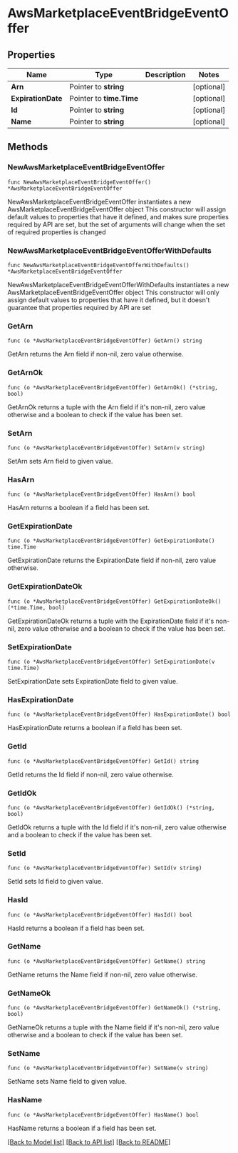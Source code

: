 # AwsMarketplaceEventBridgeEventOffer

## Properties

Name | Type | Description | Notes
------------ | ------------- | ------------- | -------------
**Arn** | Pointer to **string** |  | [optional] 
**ExpirationDate** | Pointer to **time.Time** |  | [optional] 
**Id** | Pointer to **string** |  | [optional] 
**Name** | Pointer to **string** |  | [optional] 

## Methods

### NewAwsMarketplaceEventBridgeEventOffer

`func NewAwsMarketplaceEventBridgeEventOffer() *AwsMarketplaceEventBridgeEventOffer`

NewAwsMarketplaceEventBridgeEventOffer instantiates a new AwsMarketplaceEventBridgeEventOffer object
This constructor will assign default values to properties that have it defined,
and makes sure properties required by API are set, but the set of arguments
will change when the set of required properties is changed

### NewAwsMarketplaceEventBridgeEventOfferWithDefaults

`func NewAwsMarketplaceEventBridgeEventOfferWithDefaults() *AwsMarketplaceEventBridgeEventOffer`

NewAwsMarketplaceEventBridgeEventOfferWithDefaults instantiates a new AwsMarketplaceEventBridgeEventOffer object
This constructor will only assign default values to properties that have it defined,
but it doesn't guarantee that properties required by API are set

### GetArn

`func (o *AwsMarketplaceEventBridgeEventOffer) GetArn() string`

GetArn returns the Arn field if non-nil, zero value otherwise.

### GetArnOk

`func (o *AwsMarketplaceEventBridgeEventOffer) GetArnOk() (*string, bool)`

GetArnOk returns a tuple with the Arn field if it's non-nil, zero value otherwise
and a boolean to check if the value has been set.

### SetArn

`func (o *AwsMarketplaceEventBridgeEventOffer) SetArn(v string)`

SetArn sets Arn field to given value.

### HasArn

`func (o *AwsMarketplaceEventBridgeEventOffer) HasArn() bool`

HasArn returns a boolean if a field has been set.

### GetExpirationDate

`func (o *AwsMarketplaceEventBridgeEventOffer) GetExpirationDate() time.Time`

GetExpirationDate returns the ExpirationDate field if non-nil, zero value otherwise.

### GetExpirationDateOk

`func (o *AwsMarketplaceEventBridgeEventOffer) GetExpirationDateOk() (*time.Time, bool)`

GetExpirationDateOk returns a tuple with the ExpirationDate field if it's non-nil, zero value otherwise
and a boolean to check if the value has been set.

### SetExpirationDate

`func (o *AwsMarketplaceEventBridgeEventOffer) SetExpirationDate(v time.Time)`

SetExpirationDate sets ExpirationDate field to given value.

### HasExpirationDate

`func (o *AwsMarketplaceEventBridgeEventOffer) HasExpirationDate() bool`

HasExpirationDate returns a boolean if a field has been set.

### GetId

`func (o *AwsMarketplaceEventBridgeEventOffer) GetId() string`

GetId returns the Id field if non-nil, zero value otherwise.

### GetIdOk

`func (o *AwsMarketplaceEventBridgeEventOffer) GetIdOk() (*string, bool)`

GetIdOk returns a tuple with the Id field if it's non-nil, zero value otherwise
and a boolean to check if the value has been set.

### SetId

`func (o *AwsMarketplaceEventBridgeEventOffer) SetId(v string)`

SetId sets Id field to given value.

### HasId

`func (o *AwsMarketplaceEventBridgeEventOffer) HasId() bool`

HasId returns a boolean if a field has been set.

### GetName

`func (o *AwsMarketplaceEventBridgeEventOffer) GetName() string`

GetName returns the Name field if non-nil, zero value otherwise.

### GetNameOk

`func (o *AwsMarketplaceEventBridgeEventOffer) GetNameOk() (*string, bool)`

GetNameOk returns a tuple with the Name field if it's non-nil, zero value otherwise
and a boolean to check if the value has been set.

### SetName

`func (o *AwsMarketplaceEventBridgeEventOffer) SetName(v string)`

SetName sets Name field to given value.

### HasName

`func (o *AwsMarketplaceEventBridgeEventOffer) HasName() bool`

HasName returns a boolean if a field has been set.


[[Back to Model list]](../README.md#documentation-for-models) [[Back to API list]](../README.md#documentation-for-api-endpoints) [[Back to README]](../README.md)


